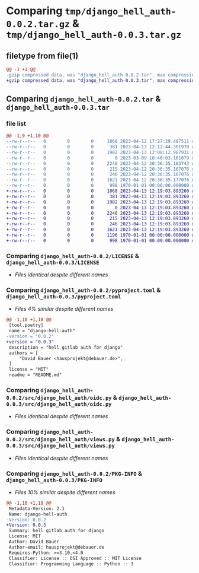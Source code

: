 # Comparing `tmp/django_hell_auth-0.0.2.tar.gz` & `tmp/django_hell_auth-0.0.3.tar.gz`

## filetype from file(1)

```diff
@@ -1 +1 @@
-gzip compressed data, was "django_hell_auth-0.0.2.tar", max compression
+gzip compressed data, was "django_hell_auth-0.0.3.tar", max compression
```

## Comparing `django_hell_auth-0.0.2.tar` & `django_hell_auth-0.0.3.tar`

### file list

```diff
@@ -1,9 +1,10 @@
--rw-r--r--   0        0        0     1068 2023-04-12 17:27:29.487511 django_hell_auth-0.0.2/LICENSE
--rw-r--r--   0        0        0      381 2023-04-13 12:12:44.301970 django_hell_auth-0.0.2/README.md
--rw-r--r--   0        0        0     1982 2023-04-13 12:08:12.987931 django_hell_auth-0.0.2/pyproject.toml
--rw-r--r--   0        0        0        0 2023-03-09 18:46:03.161079 django_hell_auth-0.0.2/src/django_hell_auth/__init__.py
--rw-r--r--   0        0        0     2240 2023-04-12 20:36:35.183743 django_hell_auth-0.0.2/src/django_hell_auth/oidc.py
--rw-r--r--   0        0        0      215 2023-04-12 20:36:35.167076 django_hell_auth-0.0.2/src/django_hell_auth/settings.py
--rw-r--r--   0        0        0      246 2023-04-12 20:36:35.167076 django_hell_auth-0.0.2/src/django_hell_auth/urls.py
--rw-r--r--   0        0        0     1621 2023-04-12 20:36:35.177076 django_hell_auth-0.0.2/src/django_hell_auth/views.py
--rw-r--r--   0        0        0      998 1970-01-01 00:00:00.000000 django_hell_auth-0.0.2/PKG-INFO
+-rw-r--r--   0        0        0     1068 2023-04-13 12:19:03.893260 django_hell_auth-0.0.3/LICENSE
+-rw-r--r--   0        0        0      381 2023-04-13 12:19:03.893260 django_hell_auth-0.0.3/README.md
+-rw-r--r--   0        0        0     1982 2023-04-13 12:19:03.893260 django_hell_auth-0.0.3/pyproject.toml
+-rw-r--r--   0        0        0        0 2023-04-13 12:19:03.893260 django_hell_auth-0.0.3/src/django_hell_auth/__init__.py
+-rw-r--r--   0        0        0     2240 2023-04-13 12:19:03.893260 django_hell_auth-0.0.3/src/django_hell_auth/oidc.py
+-rw-r--r--   0        0        0      215 2023-04-13 12:19:03.893260 django_hell_auth-0.0.3/src/django_hell_auth/settings.py
+-rw-r--r--   0        0        0      246 2023-04-13 12:19:03.893260 django_hell_auth-0.0.3/src/django_hell_auth/urls.py
+-rw-r--r--   0        0        0     1621 2023-04-13 12:19:03.893260 django_hell_auth-0.0.3/src/django_hell_auth/views.py
+-rw-r--r--   0        0        0     1196 1970-01-01 00:00:00.000000 django_hell_auth-0.0.3/setup.py
+-rw-r--r--   0        0        0      998 1970-01-01 00:00:00.000000 django_hell_auth-0.0.3/PKG-INFO
```

### Comparing `django_hell_auth-0.0.2/LICENSE` & `django_hell_auth-0.0.3/LICENSE`

 * *Files identical despite different names*

### Comparing `django_hell_auth-0.0.2/pyproject.toml` & `django_hell_auth-0.0.3/pyproject.toml`

 * *Files 4% similar despite different names*

```diff
@@ -1,10 +1,10 @@
 [tool.poetry]
 name = "django-hell-auth"
-version = "0.0.2"
+version = "0.0.3"
 description = "hell gitlab auth for django"
 authors = [
     "David Bauer <hausprojekt@debauer.de>",
 ]
 license = "MIT"
 readme = "README.md"
```

### Comparing `django_hell_auth-0.0.2/src/django_hell_auth/oidc.py` & `django_hell_auth-0.0.3/src/django_hell_auth/oidc.py`

 * *Files identical despite different names*

### Comparing `django_hell_auth-0.0.2/src/django_hell_auth/views.py` & `django_hell_auth-0.0.3/src/django_hell_auth/views.py`

 * *Files identical despite different names*

### Comparing `django_hell_auth-0.0.2/PKG-INFO` & `django_hell_auth-0.0.3/PKG-INFO`

 * *Files 10% similar despite different names*

```diff
@@ -1,10 +1,10 @@
 Metadata-Version: 2.1
 Name: django-hell-auth
-Version: 0.0.2
+Version: 0.0.3
 Summary: hell gitlab auth for django
 License: MIT
 Author: David Bauer
 Author-email: hausprojekt@debauer.de
 Requires-Python: >=3.10,<4.0
 Classifier: License :: OSI Approved :: MIT License
 Classifier: Programming Language :: Python :: 3
```


